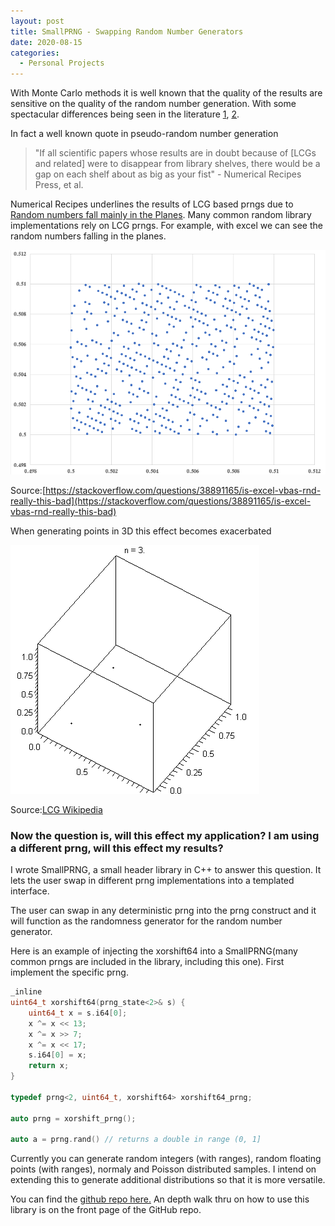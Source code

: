 ```yaml
---
layout: post
title: SmallPRNG - Swapping Random Number Generators
date: 2020-08-15
categories:
  - Personal Projects
---
```


With Monte Carlo methods it is well known that the quality of the results are sensitive on the quality of the random number generation. With some spectacular differences being seen in the literature [1](https://surface.syr.edu/cgi/viewcontent.cgi?article=1033&context=npac), [2](https://www.ncbi.nlm.nih.gov/pmc/articles/PMC2992609/).

In fact a well known quote in pseudo-random number generation 
>"If all scientific papers whose results are in doubt because of [LCGs and related] were to disappear from library shelves, there would be a gap on each shelf about as big as your fist" - Numerical Recipes Press, et al.

Numerical Recipes underlines the results of LCG based prngs due to [Random numbers fall mainly in the Planes](https://www.pnas.org/content/pnas/61/1/25.full.pdf). Many common random library implementations rely on LCG prngs. For example, with excel we can see the random numbers falling in the planes.

![image](/assets/imgs/prng_1.png) 

Source:[https://stackoverflow.com/questions/38891165/is-excel-vbas-rnd-really-this-bad](https://stackoverflow.com/questions/38891165/is-excel-vbas-rnd-really-this-bad)

When generating points in 3D this effect becomes exacerbated

![image](/assets/imgs/prng_2.gif)

Source:[LCG Wikipedia](https://en.wikipedia.org/wiki/Linear_congruential_generator)

### Now the question is, will this effect my application? I am using a different prng, will this effect my results?

I wrote SmallPRNG, a small header library in C++ to answer this question. It lets the user swap in different prng implementations into a templated interface.

The user can swap in any deterministic prng into the prng construct and it will function as the randomness generator for the random number generator.

Here is an example of injecting the xorshift64 into a SmallPRNG(many common prngs are included in the library, including this one). First implement the specific prng.

```cpp
_inline
uint64_t xorshift64(prng_state<2>& s) {
	uint64_t x = s.i64[0];
	x ^= x << 13;
	x ^= x >> 7;
	x ^= x << 17;
	s.i64[0] = x;
	return x;
}

typedef prng<2, uint64_t, xorshift64> xorshift64_prng;

auto prng = xorshift_prng();

auto a = prng.rand() // returns a double in range (0, 1]
```
Currently you can generate random integers (with ranges), random floating points (with ranges), normaly and Poisson distributed samples. I intend on extending this to generate additional distributions so that it is more versatile.

You can find the [github repo here.](https://github.com/DKenefake/SmallPRNG) An depth walk thru on how to use this library is on the front page of the GitHub repo.
